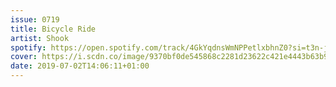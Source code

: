 ```yaml
---
issue: 0719
title: Bicycle Ride
artist: Shook
spotify: https://open.spotify.com/track/4GkYqdnsWmNPPetlxbhnZ0?si=t3n-jgnfSES7zpXjrSqDyw
cover: https://i.scdn.co/image/9370bf0de545868c2281d23622c421e4443b63b9
date: 2019-07-02T14:06:11+01:00
---
```

